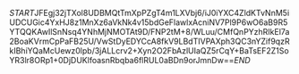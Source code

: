$START$JFEgj32jTXol8UDBMQtTmXpPZgT4m1LXVbj6/iJ0iYXC4ZldKTvNnM5iUDCUGic4YxHJ8z1MnXz6aVkNk4v15bdGeFlawlxAcniNV7Pl9P6wO6aB9R5YTQQKAwIlSnNsq4YNhMjNMOTAt9D/FNP2tM+8/WLuu/CMfQnPYzhRIkEl7a2BoaKVrmCpPaFB25U/VwStDyEDYCcA8fkV9LBdTIVPAXph3QC3nYZif9qzRkIBhiYQaMcUewz0lpb/3jALLcrv2+Xyn2O2FbAzlUIaQZ5rCqY+BaTsEF2Z1SoYR3lr8ORp1+0DjDUKlfoasnRbqba6flRUL0aBDn9orJmnDw==$END$